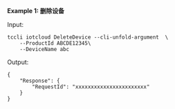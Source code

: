 **Example 1: 删除设备**



Input: 

```
tccli iotcloud DeleteDevice --cli-unfold-argument  \
    --ProductId ABCDE12345\
    --DeviceName abc
```

Output: 
```
{
    "Response": {
        "RequestId": "xxxxxxxxxxxxxxxxxxxxxxx"
    }
}
```

